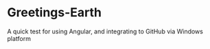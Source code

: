Greetings-Earth
===============

A quick test for using Angular, and integrating to GitHub via Windows platform
